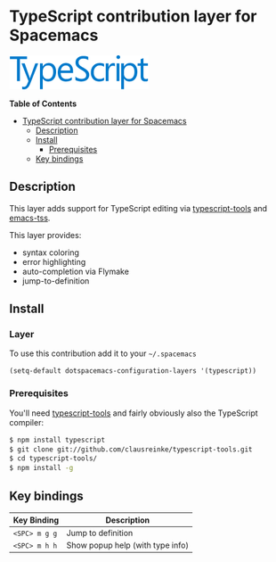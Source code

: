 # TypeScript contribution layer for Spacemacs

![logo](img/TypeScript.png)

<!-- markdown-toc start - Don't edit this section. Run M-x markdown-toc/generate-toc again -->
**Table of Contents**

- [TypeScript contribution layer for Spacemacs](#typescript-contribution-layer-for-spacemacs)
    - [Description](#description)
    - [Install](#install)
        - [Prerequisites](#prerequisites)
    - [Key bindings](#key-bindings)

<!-- markdown-toc end -->

## Description

This layer adds support for TypeScript editing via [typescript-tools][] and
[emacs-tss][].

This layer provides:
- syntax coloring
- error highlighting
- auto-completion via Flymake
- jump-to-definition

## Install

### Layer

To use this contribution add it to your `~/.spacemacs`

```elisp
(setq-default dotspacemacs-configuration-layers '(typescript))
```

### Prerequisites

You'll need [typescript-tools][] and fairly obviously also the TypeScript
compiler:

```sh
$ npm install typescript
$ git clone git://github.com/clausreinke/typescript-tools.git
$ cd typescript-tools/
$ npm install -g
```

## Key bindings

Key Binding   | Description
--------------|------------------------------------------------------------
`<SPC> m g g` | Jump to definition
`<SPC> m h h` | Show popup help (with type info)

[emacs-tss]: https://github.com/aki2o/emacs-tss
[typescript-tools]: https://github.com/clausreinke/typescript-tools
